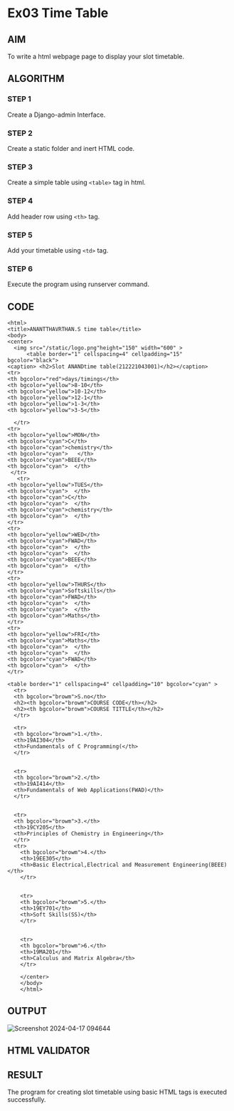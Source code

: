 # Ex03 Time Table

## AIM
To write a html webpage page to display your slot timetable.

## ALGORITHM
### STEP 1
Create a Django-admin Interface.

### STEP 2
Create a static folder and inert HTML code.

### STEP 3
Create a simple table using ```<table>``` tag in html.

### STEP 4
Add header row using ```<th>``` tag.

### STEP 5
Add your timetable using ```<td>``` tag.

### STEP 6
Execute the program using runserver command.

## CODE
```
<html>
<title>ANANTTHAVRTHAN.S time table</title>
<body>
<center>
  <img src="/static/logo.png"height="150" width="600" >
      <table border="1" cellspacing=4" cellpadding="15" bgcolor="black">
<caption> <h2>Slot ANANDtime table(212221043001)</h2></caption>
<tr>
<th bgcolor="red">days/timings</th>
<th bgcolor="yellow">8-10</th>
<th bgcolor="yellow">10-12</th>
<th bgcolor="yellow">12-1</th>
<th bgcolor="yellow">1-3</th>
<th bgcolor="yellow">3-5</th>     

  </tr>
<tr>
<th bgcolor="yellow">MON</th>
<th bgcolor="cyan">C</th>
<th bgcolor="cyan">chemistry</th>
<th bgcolor="cyan">   </th>
<th bgcolor="cyan">BEEE</th>
<th bgcolor="cyan">  </th>
 </tr>
   <tr>
<th bgcolor="yellow">TUES</th>
<th bgcolor="cyan">  </th>
<th bgcolor="cyan">C</th>
<th bgcolor="cyan">  </th>
<th bgcolor="cyan">chemistry</th>
<th bgcolor="cyan">  </th>
</tr>
<tr>
<th bgcolor="yellow">WED</th>
<th bgcolor="cyan">FWAD</th>
<th bgcolor="cyan">  </th>
<th bgcolor="cyan">  </th>
<th bgcolor="cyan">BEEE</th>
<th bgcolor="cyan">  </th>
</tr>
<tr>
<th bgcolor="yellow">THURS</th>
<th bgcolor="cyan">Softskills</th>
<th bgcolor="cyan">FWAD</th>
<th bgcolor="cyan">  </th>
<th bgcolor="cyan">  </th>
<th bgcolor="cyan">Maths</th>
</tr>
<tr>
<th bgcolor="yellow">FRI</th>
<th bgcolor="cyan">Maths</th>
<th bgcolor="cyan">  </th>
<th bgcolor="cyan">  </th>
<th bgcolor="cyan">FWAD</th>
<th bgcolor="cyan">  </th>
</tr>

<table border="1" cellspacing=4" cellpadding="10" bgcolor="cyan" >
  <tr>
  <th bgcolor="browm">S.no</th>
  <h2><th bgcolor="browm">COURSE CODE</th></h2>
  <h2><th bgcolor="browm">COURSE TITTLE</th></h2>
  </tr>
  
  <tr>
  <th bgcolor="browm">1.</th>.
  <th>19AI304</th>
  <th>Fundamentals of C Programming(</th>
  </tr>
  
  
  <tr>
  <th bgcolor="browm">2.</th>
  <th>19AI414</th>
  <th>Fundamentals of Web Applications(FWAD)</th>
  </tr>
  
  
  <tr>
  <th bgcolor="browm">3.</th>
  <th>19CY205</th>
  <th>Principles of Chemistry in Engineering</th>
  </tr>
  <tr>
    <th bgcolor="browm">4.</th>
    <th>19EE305</th>
    <th>Basic Electrical,Electrical and Measurement Engineering(BEEE)</th>
    </tr>
    
    
    <tr>
    <th bgcolor="browm">5.</th>
    <th>19EY701</th>
    <th>Soft Skills(SS)</th>
    </tr>
    
    
    <tr>
    <th bgcolor="browm">6.</th>
    <th>19MA201</th>
    <th>Calculus and Matrix Algebra</th>
    </tr>
    
    </center>
    </body>
    </html>  
```


## OUTPUT
![Screenshot 2024-04-17 094644](https://github.com/anandsandy4623/slot/assets/135193077/8d7d9cf0-211b-4561-880b-968c35d48438)



## HTML VALIDATOR


## RESULT
The program for creating slot timetable using basic HTML tags is executed successfully.

